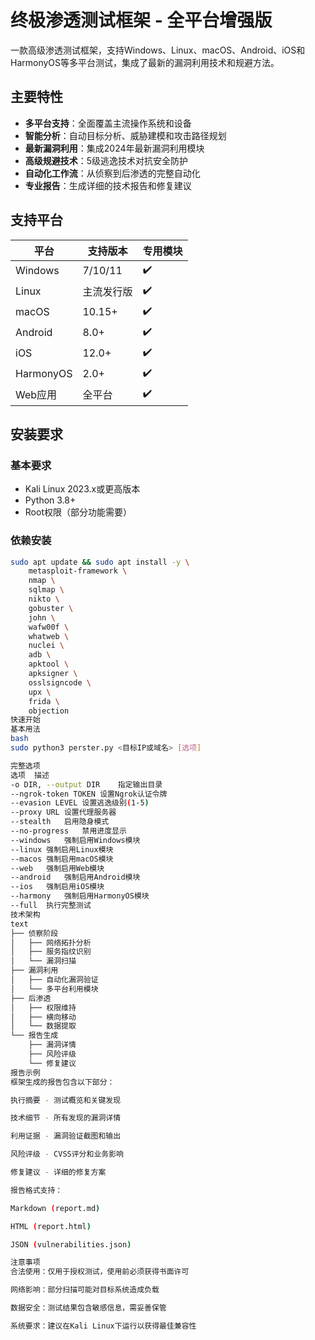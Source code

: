 # 终极渗透测试框架 - 全平台增强版

一款高级渗透测试框架，支持Windows、Linux、macOS、Android、iOS和HarmonyOS等多平台测试，集成了最新的漏洞利用技术和规避方法。

## 主要特性

- **多平台支持**：全面覆盖主流操作系统和设备
- **智能分析**：自动目标分析、威胁建模和攻击路径规划
- **最新漏洞利用**：集成2024年最新漏洞利用模块
- **高级规避技术**：5级逃逸技术对抗安全防护
- **自动化工作流**：从侦察到后渗透的完整自动化
- **专业报告**：生成详细的技术报告和修复建议

## 支持平台

| 平台      | 支持版本 | 专用模块 |
|-----------|----------|----------|
| Windows   | 7/10/11  | ✔️       |
| Linux     | 主流发行版 | ✔️     |
| macOS     | 10.15+   | ✔️       |
| Android   | 8.0+     | ✔️       |
| iOS       | 12.0+    | ✔️       |
| HarmonyOS | 2.0+     | ✔️       |
| Web应用   | 全平台   | ✔️       |

## 安装要求

### 基本要求
- Kali Linux 2023.x或更高版本
- Python 3.8+
- Root权限（部分功能需要）

### 依赖安装
```bash
sudo apt update && sudo apt install -y \
    metasploit-framework \
    nmap \
    sqlmap \
    nikto \
    gobuster \
    john \
    wafw00f \
    whatweb \
    nuclei \
    adb \
    apktool \
    apksigner \
    osslsigncode \
    upx \
    frida \
    objection
快速开始
基本用法
bash
sudo python3 perster.py <目标IP或域名> [选项]

完整选项
选项	描述
-o DIR, --output DIR	指定输出目录
--ngrok-token TOKEN	设置Ngrok认证令牌
--evasion LEVEL	设置逃逸级别(1-5)
--proxy URL	设置代理服务器
--stealth	启用隐身模式
--no-progress	禁用进度显示
--windows	强制启用Windows模块
--linux	强制启用Linux模块
--macos	强制启用macOS模块
--web	强制启用Web模块
--android	强制启用Android模块
--ios	强制启用iOS模块
--harmony	强制启用HarmonyOS模块
--full	执行完整测试
技术架构
text
├── 侦察阶段
│   ├── 网络拓扑分析
│   ├── 服务指纹识别
│   └── 漏洞扫描
├── 漏洞利用
│   ├── 自动化漏洞验证
│   └── 多平台利用模块
├── 后渗透
│   ├── 权限维持
│   ├── 横向移动
│   └── 数据提取
└── 报告生成
    ├── 漏洞详情
    ├── 风险评级
    └── 修复建议
报告示例
框架生成的报告包含以下部分：

执行摘要 - 测试概览和关键发现

技术细节 - 所有发现的漏洞详情

利用证据 - 漏洞验证截图和输出

风险评级 - CVSS评分和业务影响

修复建议 - 详细的修复方案

报告格式支持：

Markdown (report.md)

HTML (report.html)

JSON (vulnerabilities.json)

注意事项
合法使用：仅用于授权测试，使用前必须获得书面许可

网络影响：部分扫描可能对目标系统造成负载

数据安全：测试结果包含敏感信息，需妥善保管

系统要求：建议在Kali Linux下运行以获得最佳兼容性